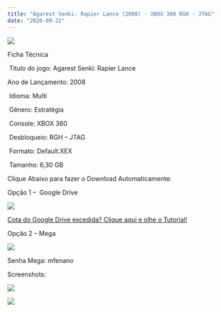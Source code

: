 ```yaml
---
title: "Agarest Senki: Rapier Lance (2008) - XBOX 360 RGH - JTAG"
date: "2020-09-22"
---
```


![](https://1.bp.blogspot.com/-y3t4W8sbS3Y/X2qObZZey3I/AAAAAAAAPcI/nP7gapzlKncha3CH8v88vy7JPfNBTrFNQCLcBGAsYHQ/s320/51DmvASjP0L._AC_.jpg)

Ficha Técnica

 Titulo do jogo: Agarest Senki: Rapier Lance

Ano de Lançamento: 2008

 Idioma: Multi

 Gênero: Estratégia

 Console: XBOX 360

 Desbloqueio: RGH – JTAG

 Formato: Default.XEX

 Tamanho: 6,30 GB

Clique Abaixo para fazer o Download Automaticamente:

Opção 1 –  Google Drive

[![](https://1.bp.blogspot.com/-4SUqXRoRWc0/XtsW72LDzrI/AAAAAAAAKHM/qo1oDro7CI03qjIvaVCl6yKZ3v_F_JvBwCK4BGAsYHg/APRENDA-Recupdsdasdasdaerado.png)](https://zee.gl/1c00lJ)

[Cota do Google Drive excedida? Clique aqui e olhe o Tutorial!](https://ultragames-torrents.blogspot.com/2020/06/burlar-cota-do-google-drive.html) 

Opção 2 – Mega

[![](https://1.bp.blogspot.com/-fysMBE_30yA/XtsW8rOzeTI/AAAAAAAAKHQ/yEg2otqCtcAfsWIP0xI63y3c0eWdDVksQCK4BGAsYHg/MEGA.png)](https://zee.gl/5QQs)

Senha Mega: mfenano

Screenshots:

[![](https://1.bp.blogspot.com/-2XM0asG6M40/X2qObec0tOI/AAAAAAAAPcE/FyEE-Ir9vMA7PHkRLsKXI--8HJhwt_9WwCLcBGAsYHQ/w479-h269/azHYoZn.jpg)](https://1.bp.blogspot.com/-2XM0asG6M40/X2qObec0tOI/AAAAAAAAPcE/FyEE-Ir9vMA7PHkRLsKXI--8HJhwt_9WwCLcBGAsYHQ/s640/azHYoZn.jpg)

[![](https://1.bp.blogspot.com/-JaMYijV2fgs/X2qObeg5_nI/AAAAAAAAPcM/9YQZcBnNyVkIOtC1dweKjzwhCTLPrUmaACLcBGAsYHQ/w467-h263/8tZwqnO.jpg)](https://1.bp.blogspot.com/-JaMYijV2fgs/X2qObeg5_nI/AAAAAAAAPcM/9YQZcBnNyVkIOtC1dweKjzwhCTLPrUmaACLcBGAsYHQ/s640/8tZwqnO.jpg)
